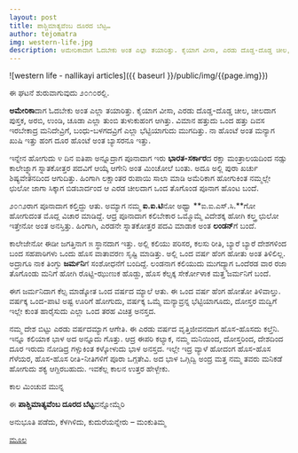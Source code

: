 ```yaml
---
layout: post
title: ಪಾಶ್ಚಿಮಾತ್ಯವೆಂಬ ದೂರದ ಬೆಟ್ಟ…
author: tejomatra
img: western-life.jpg
description: ಅಮೇರಿಕಾದಾಗ ಓದಬೇಕು ಅಂತ ಎಲ್ಲಾ ತಯಾರಿತ್ತು. ಕೈಯಾಗ ವೀಸಾ, ಎರಡು ದೊಡ್ಡ-ದೊಡ್ಡ ಚೀಲ, ಚೀಲದಾಗ ಪುಸ್ತಕ, ಅರಬಿ, ಉಂಡಿ, ಚೂಡಾ ಎಲ್ಲಾ ತುಂಬಿ ತುಳುಕುಹಂಗ ಆಗಿತ್ತು. ವಿಮಾನ ಹತ್ತುದು ಒಂದ ಹತ್ತು ದಿವಸ ಇರಬೇಕಾದ್ರ ಮನಿದೇವ್ರಿಗೆ, ಬಂಧು-ಬಳಗದವ್ರಿಗೆ ಎಲ್ಲಾ ಭೆಟ್ಟಿಯಾಗುದು ಮುಗದಿತ್ತು.
---
```


![western life - nallikayi articles]({{ baseurl }}/public/img/{{page.img}})

<i class="fa fa-quote-left fa fa-pull-left fa-border"></i>ಈ ಘಟನೆ ಶುರುವಾಗುವುದು  ೨೦೧೦ರಲ್ಲಿ.

**ಅಮೇರಿಕಾ**ದಾಗ ಓದಬೇಕು ಅಂತ ಎಲ್ಲಾ ತಯಾರಿತ್ತು. ಕೈಯಾಗ ವೀಸಾ, ಎರಡು ದೊಡ್ಡ-ದೊಡ್ಡ ಚೀಲ, ಚೀಲದಾಗ ಪುಸ್ತಕ, ಅರಬಿ, ಉಂಡಿ, ಚೂಡಾ ಎಲ್ಲಾ ತುಂಬಿ ತುಳುಕುಹಂಗ ಆಗಿತ್ತು. ವಿಮಾನ ಹತ್ತುದು ಒಂದ ಹತ್ತು ದಿವಸ ಇರಬೇಕಾದ್ರ ಮನಿದೇವ್ರಿಗೆ, ಬಂಧು-ಬಳಗದವ್ರಿಗೆ ಎಲ್ಲಾ ಭೆಟ್ಟಿಯಾಗುದು ಮುಗದಿತ್ತು. ನಾ ಹೊಂಟೆ ಅಂತ ಮನ್ಯಾಗ ಖುಷಿ ಇತ್ತು ಹಂಗ ದೂರ ಹೊಂಟೆ ಅಂತ ಬ್ಯಾಸರನೂ ಇತ್ತು. 

ಇನ್ನೇನ ಹೋಗುದು ೪ ದಿನ ಐತಿಪಾ ಅನ್ನೂದ್ರಾಗ ಪೂನಾದಾಗ ಇರು **ಭಾರತ-ಸರ್ಕಾರ**ದ ರಕ್ಷಾ ಮಂತ್ರಾಲಯದಿಂದ ನಡ್ಸು ಕಾಲೇಜ್ನ್ಯಾಗ ಸ್ನಾತಕೋತ್ತರ ಪದವಿಗೆ ಆಯ್ಕೆ ಆಗೇನಿ ಅಂತ ಮಿಂಚೋಲೆ ಬಂತು. ಅದೂ ಅಲ್ಲಿ ಪುರಾ ಖರ್ಚು ಶಿಷ್ಯವೇತನದಿಂದ ಆಗುದಿತ್ತು. ಹಿಂಗಾಗಿ ಲಕ್ಷಾಂತರ ರುಪಾಯಿ ಸಾಲಾ ಮಾಡಿ ಅಮೆರಿಕಾಗ ಹೋಗುಕಿಂತ ನಮ್ಮಲ್ಲೇ ಛುಲೋ ಜಾಗಾ ಸಿಕ್ಕಾಗ ಬಿಡಬಾರ್ದಂದ ಆ ಎರಡ ಚೀಲದಾಗ ಒಂದ ತೊಗೊಂಡ ಪೂನಾಗ ಹೊಂಟ ಬಂದೆ.

೨೦೧೨ರಾಗ ಪೂನಾದಾಗ ಕಲ್ತಿದ್ದು ಆತು. ಅಮ್ಯಾಗ ನಮ್ಮ **ಐ.ಐ.ಟಿ**ನೋ ಅಥ್ವಾ **ಐ.ಐ.ಎಸ್.ಸಿ.**ಗೋ ಹೋಗುದಂತ ಮೊದ್ಲ ವಿಚಾರ ಮಾಡಿದ್ದೆ. ಆದ್ರ ಪೂನಾದಾಗ ಕಲಿಬೇಕಾರ ಒಮ್ಮೊಮ್ಮೆ ವಿದೇಶಕ್ಕ ಹೋಗಿ ಕಲ್ತ್ರ ಛುಲೋ ಇತ್ತೇನೋ ಅಂತ ಅನಸ್ತಿತ್ತು. ಹಿಂಗಾಗಿ, ಎರಡನೇ ಸ್ನಾತಕೋತ್ತರ ಪದವಿ ಮಾಡಾಕ ಅಂತ **ಲಂಡನ್**ಗೆ ಬಂದೆ.

ಕಾಲೇಜೇನೋ ಈಡೀ ಜಗತ್ತಿನಾಗ ೫ ಸ್ಥಾನದಾಗ ಇತ್ತು. ಅಲ್ಲಿ ಕಲಿಯು ಪರಿಸರ, ಕಲಸು ರೀತಿ, ಬ್ಯಾರೆ ಬ್ಯಾರೆ ದೇಶಗಳಿಂದ ಬಂದ ಸಹಪಾಠಿಗಳು ಒಂದು ಹೊಸ ವಾತಾವರಣ ಸೃಷ್ಟಿ ಮಾಡಿತ್ತು. ಅಲ್ಲಿ ಒಂದ ವರ್ಷ ಹೆಂಗ ಹೋತು ಅಂತ ತಿಳಿಲಿಲ್ಲ. ಅದ್ರಾಗೂ ನಾಕ ತಿಂಗ್ಳು **ಜರ್ಮನಿ**ಗೆ ಸಂಶೋಧನೆಗೆ ಬಂದಿದ್ದೆ. ಲಂಡನಾಗ ಕಲಿಯುದು ಮುಗದ್ಯ್ಮಾಗ ಒಂದೆರಡ ವಾರ ರಜಾ ತೊಗೊಂಡು ಮನಿಗೆ ಹೋಗಿ ರೊಟ್ಟಿ-ಝುಣುಕ ಹೊಡ್ದು, ಹೊಸ ಕೆಲ್ಸಕ್ಕ ಸೇರ್ಕೋಳಾಕ ಮತ್ತ ಜರ್ಮನಿಗೆ ಬಂದೆ. 

ಈಗ ಜರ್ಮನಿದಾಗ ಕೆಲ್ಸ ಮಾಡ್ಕೋತ ಒಂದ ವರ್ಷದ ಮ್ಯಾಲೆ ಆತು. ಈ ಒಂದ ವರ್ಷ ಹೆಂಗ ಹೋತೋ ತಿಳಿವಾಲ್ತು. ವರ್ಷಕ್ಕ ಒಂದ-ಪಾಟಿ ಅಷ್ಟ ಊರಿಗೆ ಹೋಗುದು, ವರ್ಷಕ್ಕ ಒಮ್ಮೆ ಮನ್ಯಾವ್ರನ್ನ ಭೆಟ್ಟಿಯಾಗೂದು, ದೋಸ್ತರ ಮದ್ವಿಗೆ ಇಲ್ಲೇ ಕುಂತ ಹಾರೈಸುದು ಎಲ್ಲಾ ಒಂದ ತರಹ ವಿಚಿತ್ರ ಅನಸ್ತದ.

ನಮ್ಮ ದೇಶ ಬಿಟ್ಟು ಎರಡು ವರ್ಷದಮ್ಯಾಗ ಆಗೇತಿ. ಈ ಎರಡು ವರ್ಷದ ವೃತ್ತಿಜೀವನದಾಗ ಹೊಸ-ಹೊಸದು ಕಲ್ತೆನಿ. ಇನ್ನೂ ಕಲಿಯಾಕ ಭಾಳ ಅದ ಅನ್ನೂದು ಗೊತ್ತು. ಆದ್ರ ಈಪರಿ ಕಲ್ಯಾಕ, ನಮ್ಮ ಮನಿಯಿಂದ, ದೋಸ್ತರಿಂದ, ದೇಶದಿಂದ ದೂರ ಇರುದು ನೋಡಿದ್ರ ಗಳ್ಸುಕಿಂತ ಕಳ್ಕೋಳುದು ಭಾಳ ಅನಸ್ತದ. ಇಲ್ಲೇ ಇದ್ರ ವ್ಯಾಳೆ ಹೋದಂಗ ಹೊಸ-ಹೊಸ ಗೆಳೆಯರ, ಹೊಸ-ಹೊಸ ರೀತಿ-ನೀತಿಗಳಿಗೆ ಪೂರಾ ಒಗ್ಗತೇವಿ. ಅದ ಭಾಳ ಒಗ್ಗಿದ್ವಿ ಅಂದ್ರ ಮತ್ತ ನಮ್ಮ ತವರು ಮನಿಕಡೆ ಹೋಗುದು ಶಕ್ಯ ಆಗ್ದಿರಬಹುದು. ಇವಕೆಲ್ಲ ಕಾಲನ ಉತ್ತರ ಹೇಳ್ಬೇಕು.

ಕಾಲ ಮಿಂಚುವ ಮುನ್ನ

ಈ **ಪಾಶ್ಚಿಮಾತ್ಯವೆಂಬ ದೂರದ ಬೆಟ್ಟ**ವನ್ನೋಮ್ಮೆರಿ

ಅನುಭೂತಿ ಪಡೆದು, ಕೆಳಗಿಳಿದು, ಕುದುರೆಯನ್ನೇರು – ಮಂಕುತಿಮ್ಮ

[ಮೂಲ](https://tejomatra.wordpress.com/2014/12/09/%E0%B2%AA%E0%B2%BE%E0%B2%B6%E0%B3%8D%E0%B2%9A%E0%B2%BF%E0%B2%AE%E0%B2%BE%E0%B2%A4%E0%B3%8D%E0%B2%AF-%E0%B2%A6%E0%B3%82%E0%B2%B0%E0%B2%A6-%E0%B2%AC%E0%B3%86%E0%B2%9F/)
